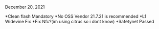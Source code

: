 December 20, 2021

*Clean flash Mandatory
*No OSS Vendor 21.7.21 is recommended
*L1 Widevine Fix
*Fix Nfc?(im using citrus so i dont know)
*Safetynet Passed 
